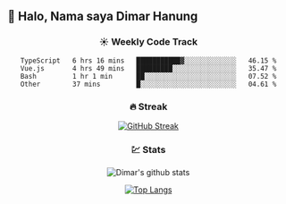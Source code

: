 ## 👋 Halo, Nama saya **Dimar Hanung**

<center>

### :sunny: Weekly Code Track
<!--START_SECTION:waka-->

```text
TypeScript   6 hrs 16 mins   ███████████▓░░░░░░░░░░░░░   46.15 %
Vue.js       4 hrs 49 mins   █████████░░░░░░░░░░░░░░░░   35.47 %
Bash         1 hr 1 min      ██░░░░░░░░░░░░░░░░░░░░░░░   07.52 %
Other        37 mins         █░░░░░░░░░░░░░░░░░░░░░░░░   04.61 %
```

<!--END_SECTION:waka-->

### :fire: Streak

[![GitHub Streak](http://github-readme-streak-stats.herokuapp.com?user=dimar-hanung)](https://git.io/streak-stats)

### :chart: Stats

![Dimar's github stats](https://github-readme-stats.vercel.app/api?username=dimar-hanung&show_icons=true&theme=vue)

[![Top Langs](https://github-readme-stats.vercel.app/api/top-langs/?username=dimar-hanung)](#)

</center>
